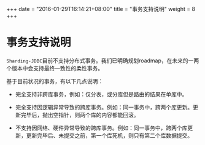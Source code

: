 +++
date = "2016-01-29T16:14:21+08:00"
title = "事务支持说明"
weight = 8
+++
# 事务支持说明

`Sharding-JDBC`目前不支持分布式事务。我们已明确规划roadmap，在未来的一两个版本中会支持最终一致性的柔性事务。

基于目前状况的事务，有以下几点说明：

* 完全支持非跨库事务，例如：仅分表，或分库但是路由的结果在单库中。

* 完全支持因逻辑异常导致的跨库事务。例如：同一事务中，跨两个库更新。更新完毕后，抛出空指针，则两个库的内容都能回滚。

* 不支持因网络、硬件异常导致的跨库事务。例如：同一事务中，跨两个库更新，更新完毕后、未提交之前，第一个库死机，则只有第二个库数据提交。

